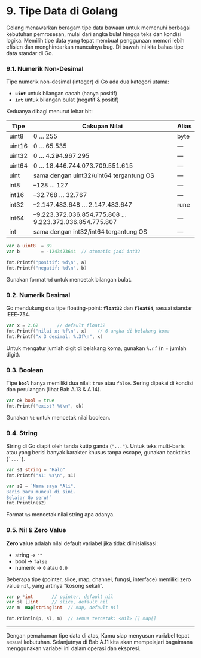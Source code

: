 # 9. Tipe Data di Golang

Golang menawarkan beragam tipe data bawaan untuk memenuhi berbagai kebutuhan pemrosesan, mulai dari angka bulat hingga teks dan kondisi logika. Memilih tipe data yang tepat membuat penggunaan memori lebih efisien dan menghindarkan munculnya bug. Di bawah ini kita bahas tipe data standar di Go.

### 9.1. Numerik Non-Desimal

Tipe numerik non-desimal (integer) di Go ada dua kategori utama:

* **`uint`** untuk bilangan cacah (hanya positif)
* **`int`** untuk bilangan bulat (negatif & positif)

Keduanya dibagi menurut lebar bit:

| Tipe   | Cakupan Nilai                                          | Alias |
| ------ | ------------------------------------------------------ | ----- |
| uint8  | 0 … 255                                                | byte  |
| uint16 | 0 … 65.535                                             | —     |
| uint32 | 0 … 4.294.967.295                                      | —     |
| uint64 | 0 … 18.446.744.073.709.551.615                         | —     |
| uint   | sama dengan uint32/uint64 tergantung OS                | —     |
| int8   | –128 … 127                                             | —     |
| int16  | –32.768 … 32.767                                       | —     |
| int32  | –2.147.483.648 … 2.147.483.647                         | rune  |
| int64  | –9.223.372.036.854.775.808 … 9.223.372.036.854.775.807 | —     |
| int    | sama dengan int32/int64 tergantung OS                  | —     |

```go
var a uint8  = 89
var b        = -1243423644  // otomatis jadi int32

fmt.Printf("positif: %d\n", a)
fmt.Printf("negatif: %d\n", b)
```

Gunakan format `%d` untuk mencetak bilangan bulat.

### 9.2. Numerik Desimal

Go mendukung dua tipe floating-point: **`float32`** dan **`float64`**, sesuai standar IEEE-754.

```go
var x = 2.62       // default float32
fmt.Printf("nilai x: %f\n", x)    // 6 angka di belakang koma
fmt.Printf("x 3 desimal: %.3f\n", x)
```

Untuk mengatur jumlah digit di belakang koma, gunakan `%.nf` (n = jumlah digit).

### 9.3. Boolean

Tipe **`bool`** hanya memiliki dua nilai: `true` atau `false`. Sering dipakai di kondisi dan perulangan (lihat Bab A.13 & A.14).

```go
var ok bool = true
fmt.Printf("exist? %t\n", ok)
```

Gunakan `%t` untuk mencetak nilai boolean.

### 9.4. String

String di Go diapit oleh tanda kutip ganda (`"..."`). Untuk teks multi-baris atau yang berisi banyak karakter khusus tanpa escape, gunakan backticks (`` `...` ``).

```go
var s1 string = "Halo"
fmt.Printf("s1: %s\n", s1)

var s2 = `Nama saya "Ali".
Baris baru muncul di sini.
Belajar Go seru!`
fmt.Println(s2)
```

Format `%s` mencetak nilai string apa adanya.

### 9.5. Nil & Zero Value

**Zero value** adalah nilai default variabel jika tidak diinisialisasi:

* string → `""`
* bool → `false`
* numerik → `0` atau `0.0`

Beberapa tipe (pointer, slice, map, channel, fungsi, interface) memiliki zero value `nil`, yang artinya “kosong sekali”.

```go
var p *int       // pointer, default nil
var sl []int     // slice, default nil
var m  map[string]int  // map, default nil

fmt.Println(p, sl, m)  // semua tercetak: <nil> [] map[]  
```

***

Dengan pemahaman tipe data di atas, Kamu siap menyusun variabel tepat sesuai kebutuhan. Selanjutnya di Bab A.11 kita akan mempelajari bagaimana menggunakan variabel ini dalam operasi dan ekspresi.
